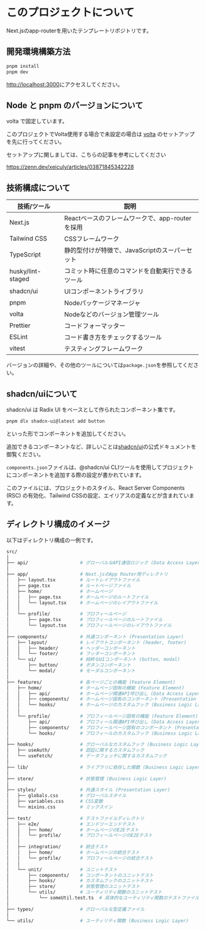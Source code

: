 # このプロジェクトについて

Next.jsのapp-routerを用いたテンプレートリポジトリです。

## 開発環境構築方法

```bash
pnpm install
pnpm dev
```

[http://localhost:3000](http://localhost:3000)にアクセスしてください。

## Node と pnpm のバージョンについて

volta で固定しています。

このプロジェクトでVolta使用する場合で未設定の場合は [volta](https://volta.sh/) のセットアップを先に行ってください。

セットアップに関しましては、こちらの記事を参考にしてください

https://zenn.dev/xeiculy/articles/03871845342228

## 技術構成について

| 技術/ツール       | 説明                                             |
| ----------------- | ------------------------------------------------ |
| Next.js           | Reactベースのフレームワークで、app-routerを採用  |
| Tailwind CSS      | CSSフレームワーク                                |
| TypeScript        | 静的型付けが特徴で、JavaScriptのスーパーセット   |
| husky/lint-staged | コミット時に任意のコマンドを自動実行できるツール |
| shadcn/ui         | UIコンポーネントライブラリ                       |
| pnpm              | Nodeパッケージマネージャ                         |
| volta             | Nodeなどのバージョン管理ツール                   |
| Prettier          | コードフォーマッター                             |
| ESLint            | コード書き方をチェックするツール                 |
| vitest            | テスティングフレームワーク                       |

バージョンの詳細や、その他のツールについては`package.json`を参照してください。

## shadcn/uiについて

shadcn/ui は Radix UI をベースとして作られたコンポーネント集です。

```bash
pnpm dlx shadcn-ui@latest add button
```

といった形でコンポーネントを追加してください。

追加できるコンポーネントなど、詳しいことは[shadcn/ui](https://ui.shadcn.com/)の公式ドキュメントを御覧ください。

`components.json`ファイルは、@shadcn/ui CLIツールを使用してプロジェクトにコンポーネントを追加する際の設定が書かれています。

このファイルには、プロジェクトのスタイル、React Server Components (RSC) の有効化、Tailwind CSSの設定、エイリアスの定義などが含まれています。

## ディレクトリ構成のイメージ

以下はディレクトリ構成の一例です。

```sh
src/
│
├── api/                   # グローバルなAPI通信ロジック (Data Access Layer)
│
├── app/                   # Next.jsのApp Router用ディレクトリ
│   ├── layout.tsx         # ルートレイアウトファイル
│   ├── page.tsx           # ルートページファイル
│   ├── home/              # ホームページ
│   │   ├── page.tsx       # ホームページのルートファイル
│   │   └── layout.tsx     # ホームページのレイアウトファイル
│   │
│   └── profile/           # プロフィールページ
│       ├── page.tsx       # プロフィールページのルートファイル
│       └── layout.tsx     # プロフィールページのレイアウトファイル
│
├── components/            # 共通コンポーネント (Presentation Layer)
│   ├── layout/            # レイアウトコンポーネント (header, footer)
│   │   ├── header/        # ヘッダーコンポーネント
│   │   └── footer/        # フッターコンポーネント
│   └── ui/                # 純粋なUIコンポーネント (button, modal)
│       ├── button/        # ボタンコンポーネント
│       └── modal/         # モーダルコンポーネント
│
├── features/              # 各ページごとの機能 (Feature Element)
│   ├── home/              # ホームページ固有の機能 (Feature Element)
│   │   ├── api/           # ホームページ関連API呼び出し (Data Access Layer)
│   │   ├── components/    # ホームページ固有のコンポーネント (Presentation Layer)
│   │   └── hooks/         # ホームページのカスタムフック (Business Logic Layer)
│   │
│   └── profile/           # プロフィールページ固有の機能 (Feature Element)
│       ├── api/           # プロフィール関連API呼び出し (Data Access Layer)
│       ├── components/    # プロフィールページ固有のコンポーネント (Presentation Layer)
│       └── hooks/         # プロフィールのカスタムフック (Business Logic Layer)
│
├── hooks/                 # グローバルなカスタムフック (Business Logic Layer)
│   ├── useAuth/           # 認証に関するカスタムフック
│   └── useFetch/          # データフェッチに関するカスタムフック
│
├── lib/                   # ライブラリに依存した関数 (Business Logic Layer)
│
├── store/                 # 状態管理 (Business Logic Layer)
│
├── styles/                # 共通スタイル (Presentation Layer)
│   ├── globals.css        # グローバルスタイル
│   ├── variables.css      # CSS変数
│   └── mixins.css         # ミックスイン
│
├── test/                  # テストファイルディレクトリ
│   ├── e2e/               # エンドツーエンドテスト
│   │   ├── home/          # ホームページのE2Eテスト
│   │   └── profile/       # プロフィールページのE2Eテスト
│   │
│   ├── integration/       # 統合テスト
│   │   ├── home/          # ホームページの統合テスト
│   │   └── profile/       # プロフィールページの統合テスト
│   │
│   └── unit/              # ユニットテスト
│       ├── components/    # コンポーネントのユニットテスト
│       ├── hooks/         # カスタムフックのユニットテスト
│       ├── store/         # 状態管理のユニットテスト
│       └── utils/         # ユーティリティ関数のユニットテスト
│           └── someUtil.test.ts  # 具体的なユーティリティ関数のテストファイル
│
├── types/                 # グローバルな型定義ファイル
│
└── utils/                 # ユーティリティ関数 (Business Logic Layer)
```
